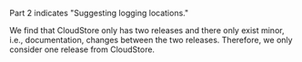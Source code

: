 Part 2 indicates "Suggesting logging locations." 

We find that CloudStore only has two releases and there only exist minor, i.e., documentation, changes between the two releases. Therefore, we only consider one release from CloudStore.